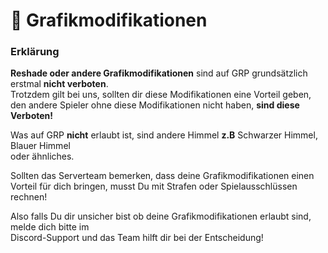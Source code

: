 # 🌇 Grafikmodifikationen

### Erklärung <a href="#0-toc-title" id="0-toc-title"></a>

**Reshade oder andere Grafikmodifikationen** sind auf GRP grundsätzlich erstmal **nicht verboten**.\
Trotzdem gilt bei uns, sollten dir diese Modifikationen eine Vorteil geben, den andere Spieler ohne diese Modifikationen nicht haben, **sind diese Verboten!**

Was auf GRP **nicht** erlaubt ist, sind andere Himmel **z.B** Schwarzer Himmel, Blauer Himmel\
oder ähnliches.

Sollten das Serverteam bemerken, dass deine Grafikmodifikationen einen Vorteil für dich bringen, musst Du mit Strafen oder Spielausschlüssen rechnen!

Also falls Du dir unsicher bist ob deine Grafikmodifikationen erlaubt sind, melde dich bitte im\
Discord-Support und das Team hilft dir bei der Entscheidung!

